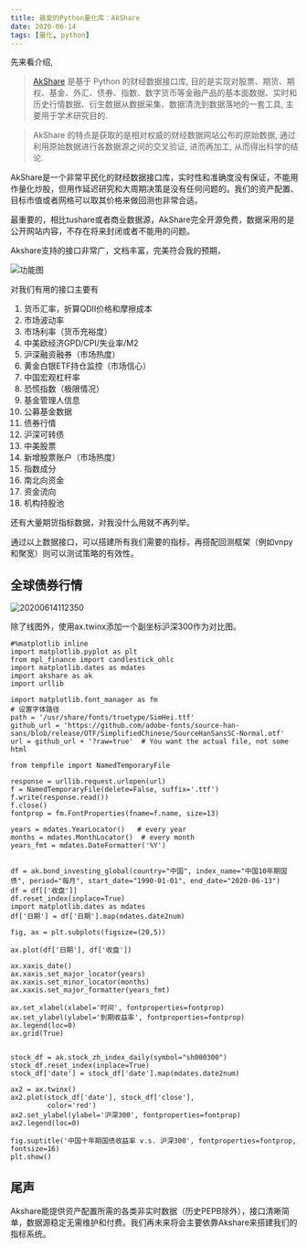 ```yaml
---
title: 最爱的Python量化库：AkShare
date: 2020-06-14
tags: [量化, python]
---
```


先来看介绍,

>[AkShare](https://www.akshare.xyz/zh_CN/latest/introduction.html) 是基于 Python 的财经数据接口库, 目的是实现对股票、期货、期权、基金、外汇、债券、指数、数字货币等金融产品的基本面数据、实时和历史行情数据、衍生数据从数据采集、数据清洗到数据落地的一套工具, 主要用于学术研究目的.

>AkShare 的特点是获取的是相对权威的财经数据网站公布的原始数据, 通过利用原始数据进行各数据源之间的交叉验证, 进而再加工, 从而得出科学的结论.

AkShare是一个非常平民化的财经数据接口库，实时性和准确度没有保证，不能用作量化炒股，但用作延迟研究和大周期决策是没有任何问题的。我们的资产配置、目标市值或者网格可以取其价格来做回测也非常合适。

最重要的，相比tushare或者商业数据源，AkShare完全开源免费，数据采用的是公开网站内容，不存在将来封闭或者不能用的问题。

Akshare支持的接口非常广，文档丰富，完美符合我的预期，

![功能图](https://jfds-1252952517.cos.ap-chengdu.myqcloud.com/akshare/readme/mindmap/AkShare.svg)


对我们有用的接口主要有

1. 货币汇率，折算QDII价格和摩擦成本
2. 市场波动率
3. 市场利率（货币充裕度）
4. 中美欧经济GPD/CPI/失业率/M2
5. 沪深融资融券（市场热度）
6. 黄金白银ETF持仓监控（市场信心）
7. 中国宏观杠杆率
8. 恐慌指数（极限情况）
9. 基金管理人信息
10. 公募基金数据
11. 债券行情
12. 沪深可转债
13. 中美股票
14. 新增股票账户（市场热度）
15. 指数成分
16. 南北向资金
17. 资金流向
18. 机构持股池

还有大量期货指标数据，对我没什么用就不再列举。

通过以上数据接口，可以搭建所有我们需要的指标，再搭配回测框架（例如vnpy和聚宽）则可以测试策略的有效性。

## 全球债券行情
![20200614112350](https://cdn.jsdelivr.net/gh/leeleilei/leeleilei.github.io/assets/images/20200614112350.png)

除了线图外，使用ax.twinx添加一个副坐标沪深300作为对比图。


```
#%matplotlib inline
import matplotlib.pyplot as plt
from mpl_finance import candlestick_ohlc
import matplotlib.dates as mdates
import akshare as ak
import urllib

import matplotlib.font_manager as fm
# 设置字体路径
path = '/usr/share/fonts/truetype/SimHei.ttf'
github_url = 'https://github.com/adobe-fonts/source-han-sans/blob/release/OTF/SimplifiedChinese/SourceHanSansSC-Normal.otf'
url = github_url + '?raw=true'  # You want the actual file, not some html

from tempfile import NamedTemporaryFile

response = urllib.request.urlopen(url)
f = NamedTemporaryFile(delete=False, suffix='.ttf')
f.write(response.read())
f.close()
fontprop = fm.FontProperties(fname=f.name, size=13)

years = mdates.YearLocator()   # every year
months = mdates.MonthLocator()  # every month
years_fmt = mdates.DateFormatter('%Y')


df = ak.bond_investing_global(country="中国", index_name="中国10年期国债", period="每月", start_date="1990-01-01", end_date="2020-06-13")
df = df[['收盘']]
df.reset_index(inplace=True)
import matplotlib.dates as mdates
df['日期'] = df['日期'].map(mdates.date2num)

fig, ax = plt.subplots(figsize=(20,5))

ax.plot(df['日期'], df['收盘'])

ax.xaxis_date()
ax.xaxis.set_major_locator(years)
ax.xaxis.set_minor_locator(months)
ax.xaxis.set_major_formatter(years_fmt)

ax.set_xlabel(xlabel='时间', fontproperties=fontprop)
ax.set_ylabel(ylabel='到期收益率', fontproperties=fontprop)
ax.legend(loc=0)
ax.grid(True)


stock_df = ak.stock_zh_index_daily(symbol="sh000300")
stock_df.reset_index(inplace=True)
stock_df['date'] = stock_df['date'].map(mdates.date2num)

ax2 = ax.twinx()
ax2.plot(stock_df['date'], stock_df['close'],
         color='red')
ax2.set_ylabel(ylabel='沪深300', fontproperties=fontprop)
ax2.legend(loc=0)

fig.suptitle('中国十年期国债收益率 v.s. 沪深300', fontproperties=fontprop, fontsize=16)
plt.show()

```

## 尾声

Akshare能提供资产配置所需的各类非实时数据（历史PEPB除外），接口清晰简单，数据源稳定无需维护和付费。我们再未来将会主要依靠Akshare来搭建我们的指标系统。

